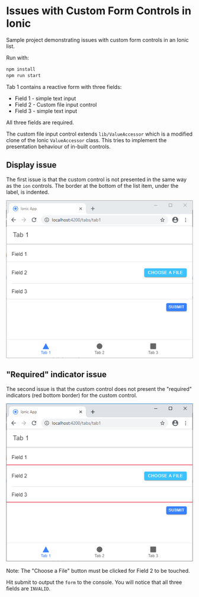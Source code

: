# Issues with Custom Form Controls in Ionic

Sample project demonstrating issues with custom form controls in an Ionic list.

Run with:

```sh
npm install
npm run start
```

Tab 1 contains a reactive form with three fields:

- Field 1 - simple text input
- Field 2 - Custom file input control
- Field 3 - simple text input

All three fields are required.

The custom file input control extends `lib/ValueAccessor` which is a modified clone of the Ionic `ValueAccessor` class. This tries to implement the presentation behaviour of in-built controls.

## Display issue

The first issue is that the custom control is not presented in the same way as the `ion` controls. The border at the bottom of the list item, under the label, is indented.

![Display issue](/images/display-issue.png "Display Issue")

## "Required" indicator issue

The second issue is that the custom control does not present the "required" indicators (red bottom border) for the custom control.

![Required issue](/images/required-issue.png "Required Issue")

Note: The "Choose a File" button must be clicked for Field 2 to be touched.

Hit submit to output the `form` to the console. You will notice that all three fields are `INVALID`.
